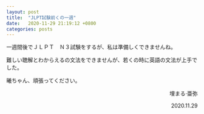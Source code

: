 ```yaml
---
layout: post
title:  "JLPT試験前くの一週"
date:   2020-11-29 21:19:12 +0800
categories: posts
---
```


一週間後でＪＬＰＴ　Ｎ３試験をするが、私は準備しくできませんね。


難しい聴解とわからえるの文法をできませんが、若くの時に英語の文法が上手でした。


曦ちゃん、頑張ってください。

<p align="right">埋まる·亜弥</p>
<p align="right">2020.11.29</p>